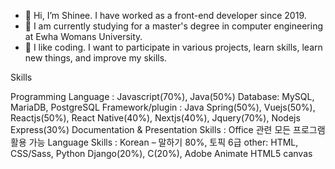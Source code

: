 - 👋 Hi, I’m Shinee. I have worked as a front-end developer since 2019. 
- 👀 I am currently studying for a master's degree in computer engineering at Ewha Womans University.
- 🌱 I like coding. I want to participate in various projects, learn skills, learn new things, and improve my skills. 

Skills

Programming Language : Javascript(70%), Java(50%)
Database: MySQL, MariaDB, PostgreSQL
Framework/plugin : Java Spring(50%), Vuejs(50%), Reactjs(50%), React Native(40%), Nextjs(40%), Jquery(70%), Nodejs Express(30%)
Documentation & Presentation Skills : Office 관련 모든 프로그램 활용 가능
Language Skills :  Korean – 말하기 80%, 토픽 6급
other: HTML, CSS/Sass, Python Django(20%), C(20%), Adobe Animate HTML5 canvas
